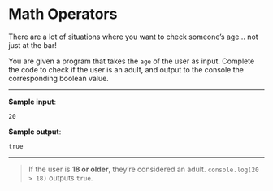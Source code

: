 # Math Operators

There are a lot of situations where you want to check someone’s age… not just at the bar!

You are given a program that takes the `age` of the user as input. Complete the code to check if the user is an adult, and output to the console the corresponding boolean value.

---

**Sample input**: 
```
20
```

**Sample output**: 
```
true
```

---

>If the user is **18 or older**, they’re considered an adult. `console.log(20 > 18)` outputs `true`.